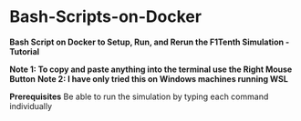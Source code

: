 # Bash-Scripts-on-Docker

**Bash Script on Docker to Setup, Run, and Rerun the F1Tenth Simulation - Tutorial**

**Note 1: To copy and paste anything into the terminal use the Right Mouse Button**
**Note 2: I have only tried this on Windows machines running WSL**

**Prerequisites**
Be able to run the simulation by typing each command individually

